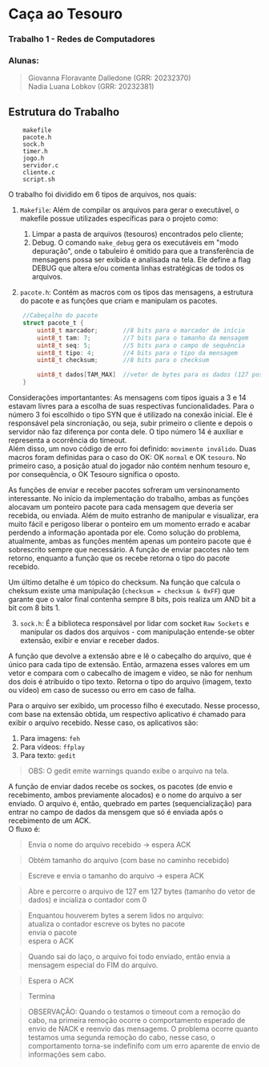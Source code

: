 # Caça ao Tesouro
### Trabalho 1 - Redes de Computadores  
### Alunas:  
>Giovanna FIoravante Dalledone (GRR: 20232370)  
Nadia Luana Lobkov (GRR: 20232381)

## Estrutura do Trabalho
```
    makefile
    pacote.h
    sock.h
    timer.h
    jogo.h
    servidor.c
    cliente.c
    script.sh
```
O trabalho foi dividido em 6 tipos de arquivos, nos quais:
1. `Makefile`: Além de compilar os arquivos para gerar o executável, o makefile possue utilizades específicas para o projeto como:
    1. Limpar a pasta de arquivos (tesouros) encontrados pelo cliente;
    2. Debug. O comando `make_debug` gera os executáveis em "modo depuração", onde o tabuleiro é omitido para que a transferência de mensagens possa ser exibida e analisada na tela. Ele define a flag DEBUG que altera e/ou comenta linhas estratégicas de todos os arquivos. 

2. `pacote.h`: Contém as macros com os tipos das mensagens, a estrutura do pacote e as funções que criam e manipulam os pacotes.
```C
    //Cabeçalho do pacote
    struct pacote_t {
        uint8_t marcador;       //8 bits para o marcador de início
        uint8_t tam: 7;         //7 bits para o tamanho da mensagem
        uint8_t seq: 5;         //5 bits para o campo de sequência
        uint8_t tipo: 4;        //4 bits para o tipo da mensagem
        uint8_t checksum;       //8 bits para o checksum 

        uint8_t dados[TAM_MAX]  //vetor de bytes para os dados (127 posições)
    } 
```
Considerações importantantes: As mensagens com tipos iguais a 3 e 14 estavam livres para a escolha de suas respectivas funcionalidades. Para o número 3 foi escolhido o tipo SYN que é utilizado na conexão inicial. 
Ele é responsável pela sincroniação, ou seja, subir primeiro o cliente e depois o servidor não faz diferença por conta dele. O tipo número 14 é auxiliar e representa a ocorrência do timeout.  
Além disso, um novo código de erro foi definido: `movimento inválido`. Duas macros foram definidas para o caso do OK: OK `normal` e OK `tesouro`. No primeiro caso, a posição atual do jogador não contém nenhum tesouro e, por consequência, o OK Tesouro significa o oposto.

As funções de enviar e receber pacotes sofreram um versinonamento interessante. No início da implementação do trabalho, ambas as funções alocavam um ponteiro pacote para cada mensagem que deveria ser recebida, ou enviada. Além de muito estranho de manipular e visualizar, era muito fácil e perigoso liberar o ponteiro em um momento errado e acabar perdendo a informação apontada por ele. Como solução do problema, atualmente, ambas as funções mentém apenas um ponteiro pacote que é sobrescrito sempre que necessário. A função de enviar pacotes não tem retorno, enquanto a função que os recebe retorna o tipo do pacote recebido.

Um último detalhe é um tópico do checksum. Na função que calcula o cheksum existe uma manipulação (`checksum = checksum & 0xFF`) que garante que o valor final contenha sempre 8 bits, pois realiza um AND  bit a bit com 8 bits 1.

3. `sock.h`: É a biblioteca responsável por lidar com socket `Raw Sockets` e manipular os dados dos arquivos - com manipulação entende-se obter extensão, exibir e enviar e receber dados. 

A função que devolve a extensão abre e lê o cabeçalho do arquivo, que é único para cada tipo de extensão. Então, armazena esses valores em um vetor e compara com o cabecalho de imagem e vídeo, se não for nenhum dos dois é atribuído o tipo texto. Retorna o tipo do arquivo (imagem, texto ou vídeo) em caso de sucesso ou erro em caso de falha.

Para o arquivo ser exibido, um processo filho é executado. Nesse processo, com base na extensão obtida, um respectivo aplicativo é chamado para exibir o arquivo recebido. Nesse caso, os aplicativos são:
1. Para imagens: `feh`
2. Para vídeos: `ffplay`
3. Para texto: `gedit` 
>OBS: O gedit emite warnings quando exibe o arquivo na tela.

A função de enviar dados recebe os sockes, os pacotes (de envio e recebimento, ambos previamente alocados) e o nome do arquivo a ser enviado. O arquivo é, então, quebrado em partes (sequencialização) para entrar no campo de dados da mensgem que só é enviada após o recebimento de um ACK.  
O fluxo é: 
> Envia o nome do arquivo recebido -> espera ACK

> Obtém tamanho do arquivo (com base no caminho recebido)

> Escreve e envia o tamanho do arquivo -> espera ACK

> Abre e percorre o arquivo de 127 em 127 bytes (tamanho do vetor de dados) e incializa o contador com 0

> Enquantou houverem bytes a serem lidos no arquivo:  
    atualiza o contador
    escreve os bytes no pacote  
    envia o pacote  
    espera o ACK

> Quando sai do laço, o arquivo foi todo enviado, então envia a mensagem especial do FIM do arquivo.

> Espera o ACK

> Termina

>OBSERVAÇÃO: Quando o testamos o timeout com a remoção do cabo, na primeira remoção ocorre o comportamento esperado de envio de NACK e reenvio das mensagems. O problema ocorre quanto testamos uma segunda remoção do cabo, nesse caso, o comportamento torna-se indefinifo com um erro aparente de envio de informações sem cabo.